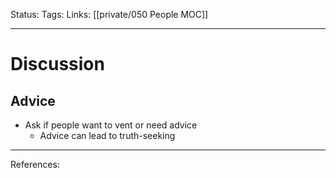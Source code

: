 Status:
Tags:
Links: [[private/050 People MOC]]
___
# Discussion
## Advice
- Ask if people want to vent or need advice
	- Advice can lead to truth-seeking
___
References: